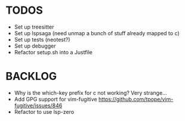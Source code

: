 # TODOS

- Set up treesitter
- Set up lspsaga (need unmap a bunch of stuff already mapped to <leader>c)
- Set up tests (neotest?)
- Set up debugger
- Refactor setup.sh into a Justfile


# BACKLOG
- Why is the which-key prefix for <leader>c not working? Very strange...
- Add GPG support for vim-fugitive https://github.com/tpope/vim-fugitive/issues/846
- Refactor to use lsp-zero
